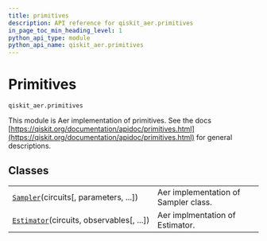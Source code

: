 ```yaml
---
title: primitives
description: API reference for qiskit_aer.primitives
in_page_toc_min_heading_level: 1
python_api_type: module
python_api_name: qiskit_aer.primitives
---
```


<span id="module-qiskit_aer.primitives" />

<span id="aer-primitives" />

# Primitives

<span id="module-qiskit_aer.primitives" />

`qiskit_aer.primitives`

This module is Aer implementation of primitives. See the docs [https://qiskit.org/documentation/apidoc/primitives.html](https://qiskit.org/documentation/apidoc/primitives.html) for general descriptions.

## Classes

|                                                                                                                 |                                      |
| --------------------------------------------------------------------------------------------------------------- | ------------------------------------ |
| [`Sampler`](qiskit_aer.primitives.Sampler "qiskit_aer.primitives.Sampler")(circuits\[, parameters, ...])        | Aer implementation of Sampler class. |
| [`Estimator`](qiskit_aer.primitives.Estimator "qiskit_aer.primitives.Estimator")(circuits, observables\[, ...]) | Aer implmentation of Estimator.      |

